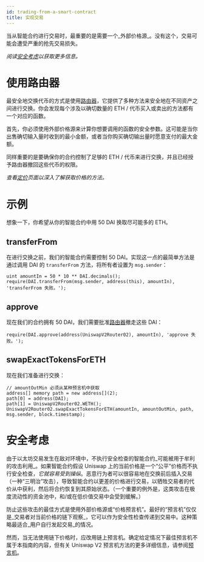 ```yaml
---
id: trading-from-a-smart-contract
title: 实现交易
---
```


当从智能合约进行交易时，最重要的是需要一个_外部价格源_。没有这个，交易可能会遭受严重的抢先交易损失。

_阅读[安全考虑](#safety-considerations)以获取更多信息。_

# 使用路由器

最安全地交换代币的方式是使用[路由器](../../reference/smart-contracts/router-02)，它提供了多种方法来安全地在不同资产之间进行交换。你会发现每个涉及以确切数量的 ETH / 代币买入或卖出的方法都有一个对应的函数。

首先，你必须使用外部价格源来计算你想要调用的函数的安全参数。这可能是当你出售确切输入量时收到的最小金额，或者当你购买确切输出量时愿意支付的最大金额。

同样重要的是要确保你的合约控制了足够的 ETH / 代币来进行交换，并且已经授予路由器撤回这些代币的权限。

_查看[定价](../../concepts/advanced-topics/pricing#pricing-trades)页面以深入了解获取价格的方法。_

# 示例

想象一下，你希望从你的智能合约中用 50 DAI 换取尽可能多的 ETH。

## transferFrom

在进行交换之前，我们的智能合约需要控制 50 DAI。实现这一点的最简单方法是通过调用 DAI 的 `transferFrom` 方法，将所有者设置为 `msg.sender`：

```solidity
uint amountIn = 50 * 10 ** DAI.decimals();
require(DAI.transferFrom(msg.sender, address(this), amountIn), 'transferFrom 失败。');
```

## approve

现在我们的合约拥有 50 DAI，我们需要批准[路由器](../../reference/smart-contracts/router-02)撤走这些 DAI：

```solidity
require(DAI.approve(address(UniswapV2Router02), amountIn), 'approve 失败。');
```

## swapExactTokensForETH

现在我们准备进行交换：

```solidity
// amountOutMin 必须从某种预言机中获取
address[] memory path = new address[](2);
path[0] = address(DAI);
path[1] = UniswapV2Router02.WETH();
UniswapV2Router02.swapExactTokensForETH(amountIn, amountOutMin, path, msg.sender, block.timestamp);
```

# 安全考虑

由于以太坊交易发生在敌对环境中，不执行安全检查的智能合约_可能被用于牟利的攻击利用_。如果智能合约假设 Uniswap 上的当前价格是一个“公平”价格而不执行安全检查，_它就容易受到操纵_。恶意行为者可以很容易地在交换前后插入交易（一种“三明治”攻击），导致智能合约以更差的价格进行交易，以牺牲交易者的代价从中获利，然后将合约恢复到其原始状态。（一个重要的例外是，这类攻击在极度流动性的资金池中，和/或在低价值交易中会受到缓解。）

防止这些攻击的最佳方式是使用外部价格源或“价格预言机”。最好的“预言机”仅仅是_交易者对当前价格的链下观察_，它可以作为安全性检查传递到交易中。这种策略最适合_用户自行发起交易_的情况。

然而，当无法使用链下价格时，应改用链上预言机。确定给定情况下最佳预言机不属于本指南的内容，但有关 Uniswap V2 预言机方法的更多详细信息，请参阅[预言机](../../concepts/core-concepts/oracles)。